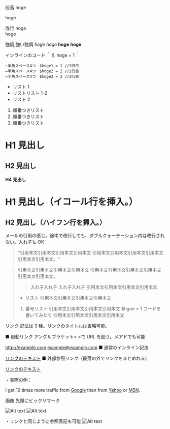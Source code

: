 段落
hoge

hoge

改行
hoge  
hoge

強調,強い強調
_hoge_ _hoge_
**hoge** **hoge**

インラインのコード
｀＄ hoge = 1 ｀

    ←半角スペース4つ　$hoge1 = 1 //1行目
    ←半角スペース4つ　$hoge2 = 2 //2行目
    ←半角スペース4つ　$hoge3 = 3 //3行目

- リスト 1
- リストリスト 1-2
- リスト 2

1. 順番つきリスト
2. 順番つきリスト
3. 順番つきリスト

# H1 見出し

## H2 見出し

#### H4 見出し

# H1 見出し（イコール行を挿入。）

## H2 見出し（ハイフン行を挿入。）

メールの引用の感じ。途中で改行しても、ダブルクォーテーション内は改行されない。入れ子も OK

> "引用本文引用本文引用本文引用本文
> 引用本文引用本文引用本文引用本文引用本文引用本文。"

> 引用本文引用本文引用本文引用本文
> 引用本文引用本文引用本文引用本文引用本文引用本文。
>
> > 入れ子入れ子
> > 入れ子入れ子
> > 引用本文引用本文引用本文引用本文
>
> - リスト
>   引用本文引用本文引用本文引用本文
>
> 1. 番号リスト
>    引用本文引用本文引用本文引用本文
>    $hgoe = 1 コードを書いてみたり
>    引用本文引用本文引用本文引用本文

リンク
記法は 3 種。リンクのタイトルは省略可能。

■ 自動リンク
アングルブラケット< >で URL を囲う。メアドでも可能

<http://example.com>
<example@example.com>
■ 通常のインライン記法

[リンクのテキスト](リンクのアドレス "リンクのタイトル")
■ 外部参照リンク（段落の外でリンクをまとめれる）

[リンクのテキスト][linkref]

[linkref]: リンクのアドレス "リンクのタイトル"

・実際の例：

I get 10 times more traffic from [Google][] than from
[Yahoo][] or [MSN][].

[google]: http://google.com/ "Google"
[yahoo]: http://search.yahoo.com/ "Yahoo Search"
[msn]: http://search.msn.com/ "MSN Search"

画像
先頭にビックリマーク

![Alt text](/path/to/img.jpg)
![Alt text](/path/to/img.jpg "Optional title")

・リンクと同じように参照表記も可能
![Alt text][id]

[id]: url/to/image "Optional title attribute"


